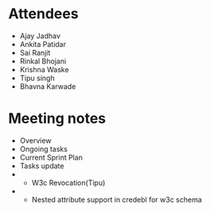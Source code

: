# Attendees
* Ajay Jadhav
* Ankita Patidar
* Sai Ranjit
* Rinkal Bhojani
* Krishna Waske
* Tipu singh
* Bhavna Karwade 


# Meeting notes
* Overview
* Ongoing tasks
* Current Sprint Plan
* Tasks update
* - W3c Revocation(Tipu)
* - Nested attribute support in credebl for w3c schema